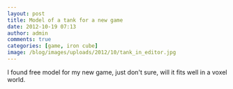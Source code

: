 ```yaml
---
layout: post
title: Model of a tank for a new game
date: 2012-10-19 07:13
author: admin
comments: true
categories: [game, iron cube]
image: /blog/images/uploads/2012/10/tank_in_editor.jpg
---
```

I found free model for my new game, just don't sure, will it fits well in a voxel world.
